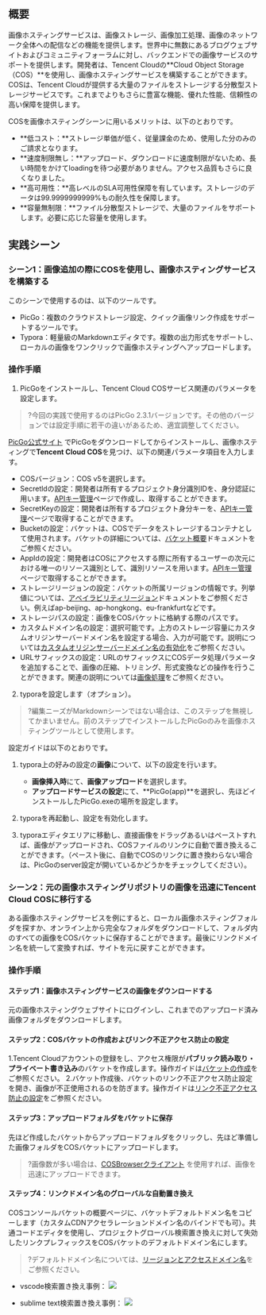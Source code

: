 ## 概要

画像ホスティングサービスは、画像ストレージ、画像加工処理、画像のネットワーク全体への配信などの機能を提供します。世界中に無数にあるブログウェブサイトおよびコミュニティフォーラムに対し、バックエンドでの画像サービスのサポートを提供します。開発者は、Tencent Cloudの**Cloud Object Storage（COS）**を使用し、画像ホスティングサービスを構築することができます。COSは、Tencent Cloudが提供する大量のファイルをストレージする分散型ストレージサービスです。これまでよりもさらに豊富な機能、優れた性能、信頼性の高い保障を提供します。

COSを画像ホスティングシーンに用いるメリットは、以下のとおりです。

- **低コスト：**ストレージ単価が低く、従量課金のため、使用した分のみのご請求となります。
- **速度制限無し：**アップロード、ダウンロードに速度制限がないため、長い時間をかけてloadingを待つ必要がありません。アクセス品質もさらに良くなりました。
- **高可用性：**高レベルのSLA可用性保障を有しています。ストレージのデータは99.9999999999%もの耐久性を保障します。
- **容量無制限：**ファイル分散型ストレージで、大量のファイルをサポートします。必要に応じた容量を使用します。


## 実践シーン

### シーン1：画像追加の際にCOSを使用し、画像ホスティングサービスを構築する

このシーンで使用するのは、以下のツールです。
- PicGo：複数のクラウドストレージ設定、クイック画像リンク作成をサポートするツールです。
- Typora：軽量級のMarkdownエディタです。複数の出力形式をサポートし、ローカルの画像をワンクリックで画像ホスティングへアップロードします。

### 操作手順

1. PicGoをインストールし、Tencent Cloud COSサービス関連のパラメータを設定します。
>?今回の実践で使用するのはPicGo 2.3.1バージョンです。その他のバージョンでは設定手順に若干の違いがあるため、適宜調整してください。
>
[PicGo公式サイト](https://molunerfinn.com/PicGo/) でPicGoをダウンロードしてからインストールし、画像ホスティングで**Tencent Cloud COS**を見つけ、以下の関連パラメータ項目を入力します。

  - COSバージョン：COS v5を選択します。
  - Secretldの設定：開発者は所有するプロジェクト身分識別IDを、身分認証に用います。[APIキー管理](https://console.cloud.tencent.com/capi)ページで作成し、取得することができます。
  - SecretKeyの設定：開発者は所有するプロジェクト身分キーを、[APIキー管理](https://console.cloud.tencent.com/capi)ページで取得することができます。  
  - Bucketの設定：バケットは、COSでデータをストレージするコンテナとして使用されます。バケットの詳細については、[バケット概要](https://intl.cloud.tencent.com/document/product/436/13312)ドキュメントをご参照ください。
  - AppIdの設定：開発者はCOSにアクセスする際に所有するユーザーの次元における唯一のリソース識別として、識別リソースを用います。[APIキー管理](https://console.cloud.tencent.com/capi)ページで取得することができます。
  - ストレージリージョンの設定：バケットの所属リージョンの情報です。列挙値については、[アベイラビリティリージョン](https://intl.cloud.tencent.com/document/product/436/6224)ドキュメントをご参照ください。例えばap-beijing、ap-hongkong、eu-frankfurtなどです。
  - ストレージパスの設定：画像をCOSバケットに格納する際のパスです。
  - カスタムドメイン名の設定：選択可能です。上方のストレージ容量にカスタムオリジンサーバードメイン名を設定する場合、入力が可能です。説明については[カスタムオリジンサーバードメイン名の有効化](https://intl.cloud.tencent.com/document/product/436/31507)をご参照ください。
  - URLサフィックスの設定：URLのサフィックスにCOSデータ処理パラメータを追加することで、画像の圧縮、トリミング、形式変換などの操作を行うことができます。関連の説明については[画像処理](https://www.tencentcloud.com/document/product/436/40118)をご参照ください。
2. typoraを設定します（オプション）。
>?編集ニーズがMarkdownシーンではない場合は、このステップを無視してかまいません。前のステップでインストールしたPicGoのみを画像ホスティングツールとして使用します。
>
設定ガイドは以下のとおりです。
 1. typora上の好みの設定の**画像**について、以下の設定を行います。

    - **画像挿入時**にて、**画像アップロード**を選択します。
    - **アップロードサービスの設定**にて、**PicGo(app)**を選択し、先ほどインストールしたPicGo.exeの場所を設定します。
 2. typoraを再起動し、設定を有効化します。
 3. typoraエディタエリアに移動し、直接画像をドラッグあるいはペーストすれば、画像がアップロードされ、COSファイルのリンクに自動で置き換えることができます。（ペースト後に、自動でCOSのリンクに置き換わらない場合は、PicGoのserver設定が開いているかどうかをチェックしてください）。



### シーン2：元の画像ホスティングリポジトリの画像を迅速にTencent Cloud COSに移行する

ある画像ホスティングサービスを例にすると、ローカル画像ホスティングフォルダを探すか、オンライン上から完全なフォルダをダウンロードして、フォルダ内のすべての画像をCOSバケットに保存することができます。最後にリンクドメイン名を統一して変換すれば、サイトを元に戻すことができます。

### 操作手順

#### ステップ1：画像ホスティングサービスの画像をダウンロードする

元の画像ホスティングウェブサイトにログインし、これまでのアップロード済み画像フォルダをダウンロードします。

#### ステップ2：COSバケットの作成およびリンク不正アクセス防止の設定

1.Tencent Cloudアカウントの登録をし、アクセス権限が**パブリック読み取り・プライベート書き込み**のバケットを作成します。操作ガイドは[バケットの作成](https://intl.cloud.tencent.com/document/product/436/13309)をご参照ください。
2.バケット作成後、バケットのリンク不正アクセス防止設定を開き、画像が不正使用されるのを防ぎます。操作ガイドは[リンク不正アクセス防止の設定](https://intl.cloud.tencent.com/document/product/436/13319)をご参照ください。

#### ステップ3：アップロードフォルダをバケットに保存

先ほど作成したバケットからアップロードフォルダをクリックし、先ほど準備した画像フォルダをCOSバケットにアップロードします。
>?画像数が多い場合は、[COSBrowserクライアント](https://intl.cloud.tencent.com/document/product/436/11366) を使用すれば、画像を迅速にアップロードできます。
>



#### ステップ4：リンクドメイン名のグローバルな自動置き換え

COSコンソールバケットの概要ページに、バケットデフォルトドメン名をコピーします（カスタムCDNアクセラレーションドメイン名のバインドでも可）。共通コードエディタを使用し、プロジェクトグローバル検索置き換えに対して失効したリンクプレフィックスをCOSバケットのデフォルトドメイン名にします。
>?デフォルトドメイン名については、[リージョンとアクセスドメイン名](https://intl.cloud.tencent.com/document/product/436/6224)をご参照ください。

- vscode検索置き換え事例：
![](https://qcloudimg.tencent-cloud.cn/raw/6d0707a821a6c7f0a978f113afdf05b9.png)

- sublime text検索置き換え事例：
![](https://qcloudimg.tencent-cloud.cn/raw/97855e83ce68cd23254c98f4849e2d41.png)






